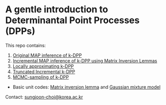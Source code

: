 # A gentle introduction to Determinantal Point Processes (DPPs)

This repo contains:
1. [Original MAP inference of k-DPP](https://github.com/sjchoi86/gentle-dpp/blob/main/code/demo_dpp.ipynb)
2. [Incremental MAP inference of k-DPP using Matrix Inversion Lemmas](https://github.com/sjchoi86/gentle-dpp/blob/main/code/demo_ikdpp.ipynb)
3. [Locally approximating k-DPP](https://github.com/sjchoi86/gentle-dpp/blob/main/code/demo_ladpp.ipynb)
4. [Truncated Incremental k-DPP](https://github.com/sjchoi86/gentle-dpp/blob/main/code/demo_tikdpp.ipynb)
5. [MCMC-sampling of k-DPP](https://github.com/sjchoi86/gentle-dpp/blob/main/code/demo_dpp_mcmc.ipynb)

* Basic unit codes: [Matrix inversion lemma](https://github.com/sjchoi86/gentle-dpp/blob/main/code/demo_woodbury.ipynb) and [Gaussian mixture model](https://github.com/sjchoi86/gentle-dpp/blob/main/code/demo_gmm.ipynb) 

Contact: sungjoon-choi@korea.ac.kr
